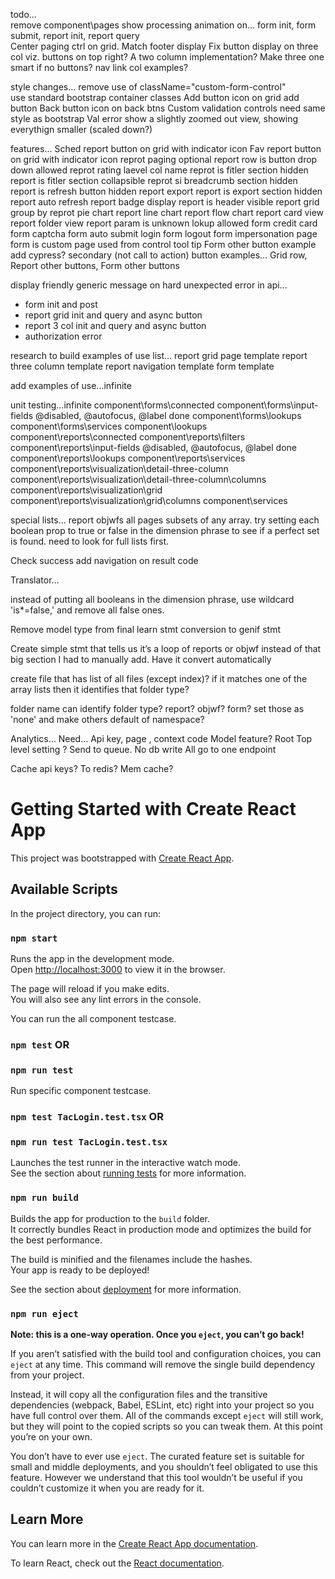 


todo...   
remove component\pages
show processing animation on... form init, form submit, report init, report query  
Center paging ctrl on grid. Match footer display 
Fix button display on three col viz. buttons on top right?
A two column implementation? Make three one smart if no buttons? 
nav link col examples?  

style changes...
remove use of className="custom-form-control"   
use standard bootstrap container classes 
Add button icon on grid add button
Back button icon on back btns 
Custom validation controls need same style as bootstrap Val error 
show a slightly zoomed out view, showing everythign smaller (scaled down?)

features...
Sched report button on grid with indicator icon
Fav report button on grid with indicator icon
reprot paging optional
report row is button drop down allowed
reprot rating laevel col name
reprot is fitler section hidden
report is fitler section collapsible
reprot si breadcrumb section hidden
report is refresh button hidden
report export
report is export section hidden
report auto refresh
report badge display
report is header visible
report grid group by
reprot pie chart
report line chart
report flow chart
report card view
report folder view
report param is unknown lokup allowed
form credit card
form captcha
form auto submit
login form
logout form
impersonation page
form is custom page used
from control tool tip
Form other button example  
add cypress? 
secondary (not call to action) button examples… Grid row, Report other buttons, Form other buttons

display friendly generic message on hard unexpected error in api... 
- form init and post 
- report grid init and query and async button
- report 3 col init and query and async button
- authorization error


research to build examples of use list...
report grid page template
report three column template
report navigation template
form template

add examples of use...infinite
 
 
unit testing...infinite
component\forms\connected
component\forms\input-fields @disabled, @autofocus, @label done
component\forms\lookups
component\forms\services
component\lookups
component\reports\connected
component\reports\filters
component\reports\input-fields  @disabled, @autofocus, @label done
component\reports\lookups
component\reports\services
component\reports\visualization\detail-three-column
component\reports\visualization\detail-three-column\columns
component\reports\visualization\grid
component\reports\visualization\grid\columns
component\services
  

special lists...
report
objwfs
all pages 
subsets of any array. try setting each boolean prop to true or false in the dimension phrase to see if a perfect set is found. need to look for full lists first. 
  
  
Check success add navigation on result code 


 


Translator… 

instead of putting all booleans in the dimension phrase, use wildcard 'is*=false,' and remove all false ones.   

Remove model type from final learn stmt conversion to genif stmt
 
Create simple stmt that tells us it’s a loop of reports or objwf instead of that big section I had to manually add. Have it convert automatically
 
create file that has list of all files (except index)?  if it matches one of the array lists then it identifies that folder type?

folder name can identify folder type? report? objwf? form? set those as 'none' and make others default of namespace?


Analytics…
Need… Api key, page , context code
Model feature?
Root Top level setting ?
Send to queue. No db write
All go to one endpoint


Cache api keys? To redis? Mem cache?



# Getting Started with Create React App

This project was bootstrapped with [Create React App](https://github.com/facebook/create-react-app).

## Available Scripts

In the project directory, you can run:

### `npm start`

Runs the app in the development mode.\
Open [http://localhost:3000](http://localhost:3000) to view it in the browser.

The page will reload if you make edits.\
You will also see any lint errors in the console.

You can run the all component testcase.
### `npm test` OR
### `npm run test`

Run specific component testcase.
### `npm test TacLogin.test.tsx` OR
### `npm run test TacLogin.test.tsx`

Launches the test runner in the interactive watch mode.\
See the section about [running tests](https://facebook.github.io/create-react-app/docs/running-tests) for more information.

### `npm run build`

Builds the app for production to the `build` folder.\
It correctly bundles React in production mode and optimizes the build for the best performance.

The build is minified and the filenames include the hashes.\
Your app is ready to be deployed!

See the section about [deployment](https://facebook.github.io/create-react-app/docs/deployment) for more information.

### `npm run eject`

**Note: this is a one-way operation. Once you `eject`, you can’t go back!**

If you aren’t satisfied with the build tool and configuration choices, you can `eject` at any time. This command will remove the single build dependency from your project.

Instead, it will copy all the configuration files and the transitive dependencies (webpack, Babel, ESLint, etc) right into your project so you have full control over them. All of the commands except `eject` will still work, but they will point to the copied scripts so you can tweak them. At this point you’re on your own.

You don’t have to ever use `eject`. The curated feature set is suitable for small and middle deployments, and you shouldn’t feel obligated to use this feature. However we understand that this tool wouldn’t be useful if you couldn’t customize it when you are ready for it.

## Learn More

You can learn more in the [Create React App documentation](https://facebook.github.io/create-react-app/docs/getting-started).

To learn React, check out the [React documentation](https://reactjs.org/).
